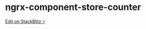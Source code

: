 # ngrx-component-store-counter

[Edit on StackBlitz ⚡️](https://stackblitz.com/edit/angular-ngrx-component-store-he6eps)